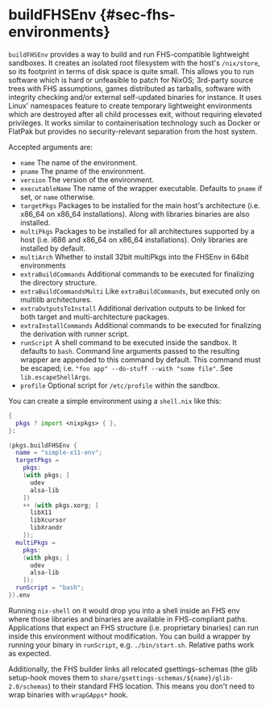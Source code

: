 # buildFHSEnv {#sec-fhs-environments}

`buildFHSEnv` provides a way to build and run FHS-compatible lightweight sandboxes. It creates an isolated root filesystem with the host's `/nix/store`, so its footprint in terms of disk space is quite small. This allows you to run software which is hard or unfeasible to patch for NixOS; 3rd-party source trees with FHS assumptions, games distributed as tarballs, software with integrity checking and/or external self-updated binaries for instance.
It uses Linux' namespaces feature to create temporary lightweight environments which are destroyed after all child processes exit, without requiring elevated privileges. It works similar to containerisation technology such as Docker or FlatPak but provides no security-relevant separation from the host system.

Accepted arguments are:

- `name`
        The name of the environment.
- `pname`
        The pname of the environment.
- `version`
        The version of the environment.
- `executableName`
        The name of the wrapper executable. Defaults to `pname` if set, or `name` otherwise.
- `targetPkgs`
        Packages to be installed for the main host's architecture (i.e. x86_64 on x86_64 installations). Along with libraries binaries are also installed.
- `multiPkgs`
        Packages to be installed for all architectures supported by a host (i.e. i686 and x86_64 on x86_64 installations). Only libraries are installed by default.
- `multiArch`
        Whether to install 32bit multiPkgs into the FHSEnv in 64bit environments
- `extraBuildCommands`
        Additional commands to be executed for finalizing the directory structure.
- `extraBuildCommandsMulti`
        Like `extraBuildCommands`, but executed only on multilib architectures.
- `extraOutputsToInstall`
        Additional derivation outputs to be linked for both target and multi-architecture packages.
- `extraInstallCommands`
        Additional commands to be executed for finalizing the derivation with runner script.
- `runScript`
        A shell command to be executed inside the sandbox. It defaults to `bash`. Command line arguments passed to the resulting wrapper are appended to this command by default.
        This command must be escaped; i.e. `"foo app" --do-stuff --with "some file"`. See `lib.escapeShellArgs`.
- `profile`
        Optional script for `/etc/profile` within the sandbox.

You can create a simple environment using a `shell.nix` like this:

```nix
{
  pkgs ? import <nixpkgs> { },
}:

(pkgs.buildFHSEnv {
  name = "simple-x11-env";
  targetPkgs =
    pkgs:
    (with pkgs; [
      udev
      alsa-lib
    ])
    ++ (with pkgs.xorg; [
      libX11
      libXcursor
      libXrandr
    ]);
  multiPkgs =
    pkgs:
    (with pkgs; [
      udev
      alsa-lib
    ]);
  runScript = "bash";
}).env
```

Running `nix-shell` on it would drop you into a shell inside an FHS env where those libraries and binaries are available in FHS-compliant paths. Applications that expect an FHS structure (i.e. proprietary binaries) can run inside this environment without modification.
You can build a wrapper by running your binary in `runScript`, e.g. `./bin/start.sh`. Relative paths work as expected.

Additionally, the FHS builder links all relocated gsettings-schemas (the glib setup-hook moves them to `share/gsettings-schemas/${name}/glib-2.0/schemas`) to their standard FHS location. This means you don't need to wrap binaries with `wrapGApps*` hook.
